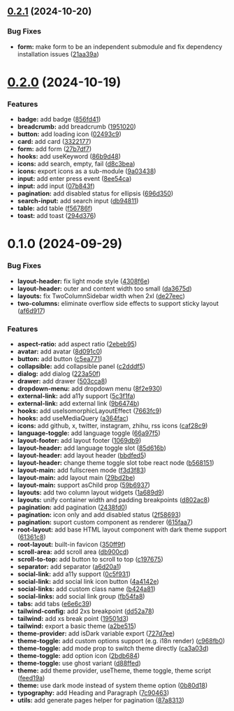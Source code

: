 ## [0.2.1](https://github.com/chengpeiquan/blackwork/compare/0.2.0...0.2.1) (2024-10-20)


### Bug Fixes

* **form:** make form to be an independent submodule and fix dependency installation issues ([21aa39a](https://github.com/chengpeiquan/blackwork/commit/21aa39a6a3ca3bfa98ab1a598c832653c6775b9b))



# [0.2.0](https://github.com/chengpeiquan/blackwork/compare/0.1.0...0.2.0) (2024-10-19)


### Features

* **badge:** add badge ([856fd41](https://github.com/chengpeiquan/blackwork/commit/856fd41be8aa1c24a9c0987f8b8581a72c27647c))
* **breadcrumb:** add breadcrumb ([1951020](https://github.com/chengpeiquan/blackwork/commit/1951020d179ff412cd5fb39ec84f41b9949b6c62))
* **button:** add loading icon ([02493c9](https://github.com/chengpeiquan/blackwork/commit/02493c9fb73a40c4e87265d6d44fc0d41223027a))
* **card:** add card ([3322177](https://github.com/chengpeiquan/blackwork/commit/3322177858b61e1d4d847b684202dc2cb6d37f07))
* **form:** add form ([27b7df7](https://github.com/chengpeiquan/blackwork/commit/27b7df79f63c39073907eaf4dba5c61a6b148d5c))
* **hooks:** add useKeyword ([86b9d48](https://github.com/chengpeiquan/blackwork/commit/86b9d485017b44f2dce2fb56c4091b3638393d11))
* **icons:** add search, empty, fail ([d8c3bea](https://github.com/chengpeiquan/blackwork/commit/d8c3bea40fe577f7a4d2592f6f3308532590dbc3))
* **icons:** export icons as a sub-module ([9a03438](https://github.com/chengpeiquan/blackwork/commit/9a0343885a7feaf44a2b725f1f5b9342c72b43d7))
* **input:** add enter press event ([8ee54ca](https://github.com/chengpeiquan/blackwork/commit/8ee54cabd1471e9f55479df4c5f96eea9e31926e))
* **input:** add input ([07b843f](https://github.com/chengpeiquan/blackwork/commit/07b843f27e09e56fec1d7ca2b0b3e7b612160f40))
* **pagination:** add disabled status for ellipsis ([696d350](https://github.com/chengpeiquan/blackwork/commit/696d350fb76bc8faa6b1de224a49fd1b91a79e77))
* **search-input:** add search input ([db94811](https://github.com/chengpeiquan/blackwork/commit/db94811015cbaf884c3ffcd54b74caeae423838d))
* **table:** add table ([f56786f](https://github.com/chengpeiquan/blackwork/commit/f56786f0c923eb4d44e6e3119d35cb3862b17e3f))
* **toast:** add toast ([294d376](https://github.com/chengpeiquan/blackwork/commit/294d37654cfec941947e0225521b9b0a0cf36453))



# 0.1.0 (2024-09-29)


### Bug Fixes

* **layout-header:** fix light mode style ([4308f6e](https://github.com/chengpeiquan/blackwork/commit/4308f6e973529aff78406590b4c6c92eb6ec8915))
* **layout-header:** outer and content width too small ([da3675d](https://github.com/chengpeiquan/blackwork/commit/da3675dadcfe7cbe220a82844e6b6304d2244850))
* **layouts:** fix TwoColumnSidebar width when 2xl ([de27eec](https://github.com/chengpeiquan/blackwork/commit/de27eec4fc35d242ba2a1f27616100e74f038b63))
* **two-columns:** eliminate overflow side effects to support sticky layout ([af6d917](https://github.com/chengpeiquan/blackwork/commit/af6d917f5f652106a424496e2795c8b5fd934ab6))


### Features

* **aspect-ratio:** add aspect ratio ([2ebeb95](https://github.com/chengpeiquan/blackwork/commit/2ebeb95060ca9e011794412fd39660628f0b3778))
* **avatar:** add avatar ([8d091c0](https://github.com/chengpeiquan/blackwork/commit/8d091c03fb6fcf4368a734970c66d489386489f7))
* **button:** add button ([c5ea771](https://github.com/chengpeiquan/blackwork/commit/c5ea771428040a6ea4075e3161e77ebf9b46da01))
* **collapsible:** add collapsible panel ([c2dddf5](https://github.com/chengpeiquan/blackwork/commit/c2dddf5022c4c551097d156042e57b7152cfd4ec))
* **dialog:** add dialog ([223a50f](https://github.com/chengpeiquan/blackwork/commit/223a50fed9a90111f80cb87345c6358c053e36a9))
* **drawer:** add drawer ([503cca8](https://github.com/chengpeiquan/blackwork/commit/503cca8ff16d5428c5239cb774f42a0dd89a1993))
* **dropdown-menu:** add dropdown menu ([8f2e930](https://github.com/chengpeiquan/blackwork/commit/8f2e9306304f55b4c5682f6ec9a1105b70723f72))
* **external-link:** add a11y support ([5c3f1fa](https://github.com/chengpeiquan/blackwork/commit/5c3f1fa839f4bfcb47d1766662bc2c2ca6149d56))
* **external-link:** add external link ([9b6474b](https://github.com/chengpeiquan/blackwork/commit/9b6474b44b9ec23460f6f1da4aa4a35b489883fc))
* **hooks:** add useIsomorphicLayoutEffect ([7663fc9](https://github.com/chengpeiquan/blackwork/commit/7663fc97c0b76c2d4b8199bc69e97b974c04611c))
* **hooks:** add useMediaQuery ([a364fac](https://github.com/chengpeiquan/blackwork/commit/a364fac4e8c3fae8dfa8d5816d173b7b4f156c71))
* **icons:** add github, x, twitter, instagram, zhihu, rss icons ([caf28c9](https://github.com/chengpeiquan/blackwork/commit/caf28c9f1767e165b1aed3388f0469102834eef9))
* **language-toggle:** add language toggle ([66a97f5](https://github.com/chengpeiquan/blackwork/commit/66a97f50108935a3bd15387d68e7e9c79c8dfd8a))
* **layout-footer:** add layout footer ([1069db9](https://github.com/chengpeiquan/blackwork/commit/1069db9ee40437bcf95838ff1ec8423e4dc47159))
* **layout-header:** add language toggle slot ([85d616b](https://github.com/chengpeiquan/blackwork/commit/85d616bb19f215ead25b091cdc796e5a37d9ffde))
* **layout-header:** add layout header ([bbdfed5](https://github.com/chengpeiquan/blackwork/commit/bbdfed557c9abedfc071d58428f8c4eca592a874))
* **layout-header:** change theme toggle slot tobe react node ([b568151](https://github.com/chengpeiquan/blackwork/commit/b568151efe33f796429f14d98b8b6ca576a589c8))
* **layout-main:** add fullscreen mode ([f3d3f83](https://github.com/chengpeiquan/blackwork/commit/f3d3f83ed7b9c8464b48a1bc99a82df1c220fddd))
* **layout-main:** add layout main ([29bd2be](https://github.com/chengpeiquan/blackwork/commit/29bd2be6da3189d6531547e5dbe2713f406881d2))
* **layout-main:** support asChild prop ([59b6937](https://github.com/chengpeiquan/blackwork/commit/59b69374b2b7fea5e76b5c4ec7083204056b218e))
* **layouts:** add two column layout widgets ([1a689d9](https://github.com/chengpeiquan/blackwork/commit/1a689d90cdf6122816896f7b84b0e7ef513cd2cb))
* **layouts:** unify container width and padding breakpoints ([d802ac8](https://github.com/chengpeiquan/blackwork/commit/d802ac890f2d1b0879fa63af21a68eafd356d802))
* **pagination:** add pagination ([2438fd0](https://github.com/chengpeiquan/blackwork/commit/2438fd06feb98375c9433cb187af6e1f468b322f))
* **pagination:** icon only and add disabled status ([2f58693](https://github.com/chengpeiquan/blackwork/commit/2f58693d2bdf71ddc0a26af06d4f40c42409be53))
* **pagination:** suport custom component as renderer ([615faa7](https://github.com/chengpeiquan/blackwork/commit/615faa74c480d93e1334cf2ab95f61ed2d3ee59e))
* **root-layout:** add base HTML layout component with dark theme support ([61361c8](https://github.com/chengpeiquan/blackwork/commit/61361c8ee4a780bfa5782dbb61a242590f4c7cc5))
* **root-layout:** built-in favicon ([350ff9f](https://github.com/chengpeiquan/blackwork/commit/350ff9f560ff93ec08db7dda583364cc3d5d7260))
* **scroll-area:** add scroll area ([db900cd](https://github.com/chengpeiquan/blackwork/commit/db900cd0ac3dde0996459c38e25e6b1bb895a9e4))
* **scroll-to-top:** add button to scroll to top ([c197675](https://github.com/chengpeiquan/blackwork/commit/c197675846b1995063d486c42c556e95a64e6b94))
* **separator:** add separator ([a6d20a1](https://github.com/chengpeiquan/blackwork/commit/a6d20a157b1524e780d21139a9b28afb81c49e0b))
* **social-link:** add a11y support ([0c5f931](https://github.com/chengpeiquan/blackwork/commit/0c5f93117001cdcbffaa27b32b8669df3c3b4827))
* **social-link:** add social link icon button ([4a4142e](https://github.com/chengpeiquan/blackwork/commit/4a4142e0bec0a029b688a59779310c3d24c675db))
* **social-links:** add custom class name ([b424a81](https://github.com/chengpeiquan/blackwork/commit/b424a81cd7a5eff0aba8e8e700451528886bdf9f))
* **social-links:** add social link group ([fb54fa8](https://github.com/chengpeiquan/blackwork/commit/fb54fa8e9b0e40e157e3e9e291b1166308a53232))
* **tabs:** add tabs ([e6e6c39](https://github.com/chengpeiquan/blackwork/commit/e6e6c39fce2b63595d80f3dda6b23dace791e60b))
* **tailwind-config:** add 2xs breakpoint ([dd52a78](https://github.com/chengpeiquan/blackwork/commit/dd52a78402b4159d55d914ec2c1aa1ace3b301b5))
* **tailwind:** add xs break point ([19501d3](https://github.com/chengpeiquan/blackwork/commit/19501d32255adc1b8984d3ea729fa732034c1cce))
* **tailwind:** export a basic theme ([a2be515](https://github.com/chengpeiquan/blackwork/commit/a2be5158f48bd6dbb1c75862b7e92837177110b8))
* **theme-provider:** add isDark variable export ([727d7ee](https://github.com/chengpeiquan/blackwork/commit/727d7eeaa2fe1b1be3ee2d16c4b70fdc711dcc7f))
* **theme-toggle:** add custom options support (e.g. i18n render) ([c968fb0](https://github.com/chengpeiquan/blackwork/commit/c968fb0216c014c5fce44bf96a5c288797ccbd13))
* **theme-toggle:** add mode prop to switch theme directly ([ca3a03d](https://github.com/chengpeiquan/blackwork/commit/ca3a03dbbc1034e9f2dda8fca4a4733fec433130))
* **theme-toggle:** add option icon ([2bdb684](https://github.com/chengpeiquan/blackwork/commit/2bdb6848db9b148a1bf2b858b36022892eb5db40))
* **theme-toggle:** use ghost variant ([d88ffed](https://github.com/chengpeiquan/blackwork/commit/d88ffed8cdac98f04b358a0aaab52a8c68f65c71))
* **theme:** add theme provider, useTheme, theme toggle, theme script ([feed19a](https://github.com/chengpeiquan/blackwork/commit/feed19ac451da0f5970981ab24657376fbc12ab8))
* **theme:** use dark mode instead of system theme option ([0b80d18](https://github.com/chengpeiquan/blackwork/commit/0b80d18490d5a190122e6a965e890d2984b7d7b9))
* **typography:** add Heading and Paragraph ([7c90463](https://github.com/chengpeiquan/blackwork/commit/7c90463035039c37b34a9ee0be0b3319ded6cfe3))
* **utils:** add generate pages helper for pagination ([87a8313](https://github.com/chengpeiquan/blackwork/commit/87a8313eb49998304a5a39e557cfc4dcb7e8b104))



